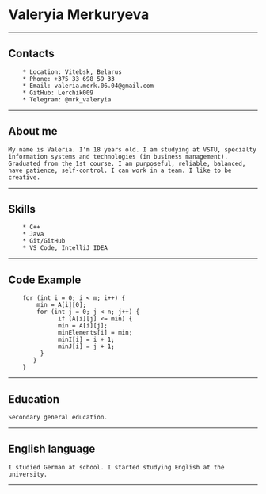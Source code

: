 # __Valeryia Merkuryeva__
----------

## __Contacts__
        * Location: Vitebsk, Belarus
        * Phone: +375 33 698 59 33
        * Email: valeria.merk.06.04@gmail.com
        * GitHub: Lerchik009
        * Telegram: @mrk_valeryia     
---------

## __About me__
    My name is Valeria. I'm 18 years old. I am studying at VSTU, specialty information systems and technologies (in business management). Graduated from the 1st course. I am purposeful, reliable, balanced, have patience, self-control. I can work in a team. I like to be creative.
-------

## __Skills__
        * C++
        * Java
        * Git/GitHub
        * VS Code, IntelliJ IDEA     
---------

## __Code Example__
```
    for (int i = 0; i < m; i++) { 
        min = A[i][0]; 
        for (int j = 0; j < n; j++) { 
              if (A[i][j] <= min) { 
              min = A[i][j]; 
              minElements[i] = min; 
              minI[i] = i + 1; 
              minJ[i] = j + 1; 
         } 
       } 
    } 
```
--------

## __Education__
    Secondary general education.
----------

## __English language__
    I studied German at school. I started studying English at the university.
----------
